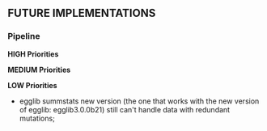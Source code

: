## **FUTURE IMPLEMENTATIONS**
### **Pipeline**

**HIGH Priorities**

**MEDIUM Priorities**

**LOW Priorities**
- egglib summstats new version (the one that works with the new version of egglib: egglib3.0.0b21) still can't handle data with redundant mutations;
